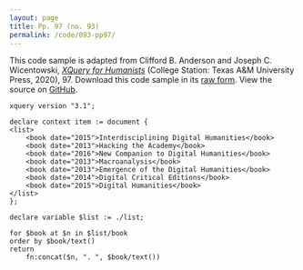 ```yaml
---
layout: page
title: Pp. 97 (no. 93)
permalink: /code/093-pp97/
---
```


This code sample is adapted from Clifford B. Anderson and Joseph C. Wicentowski, 
[_XQuery for Humanists_](/) (College Station: Texas A&M University Press, 2020), 97. 
Download this code sample in its [raw form](/code/093-pp97/093-pp97.xq).
View the source on [GitHub](https://github.com/coding4humanists/xquery4humanists/blob/release/code/093-pp97/093-pp97.xq).

```xquery
xquery version "3.1";

declare context item := document {
<list>
    <book date="2015">Interdisciplining Digital Humanities</book>
    <book date="2013">Hacking the Academy</book>
    <book date="2016">New Companion to Digital Humanities</book>
    <book date="2013">Macroanalysis</book>
    <book date="2013">Emergence of the Digital Humanities</book>
    <book date="2014">Digital Critical Editions</book>
    <book date="2015">Digital Humanities</book>
</list>
};

declare variable $list := ./list;

for $book at $n in $list/book
order by $book/text()
return
    fn:concat($n, ". ", $book/text())
```  
